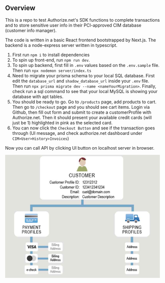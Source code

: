 ## Overview

This is a repo to test Authorize.net's SDK functions to complete transactions and to store sensitive user info in their PCI-approved CIM database (customer info manager).

The code is written in a basic React frontend bootstrapped by Next.js.
The backend is a node-express server written in typescript.

1. First run `npm i` to install dependencies
2. To spin up front-end, run `npm run dev`.
3. To spin up backend, first fill in `.env` values based on the `.env.sample` file. Then run `npx nodemon server/index.ts`
4. Need to migrate your prisma schema to your local SQL database. First edit the `database_url` and `shadow_database_url` inside your `.env` file. Then run `npx prisma migrate dev --name <nameYourMigration>`. Finally, check run a sql command to see that your local MySQL is showing your database with apt tables.
5. You should be ready to go. Go to `/products` page, add products to cart. Then go to `/checkout` page and you should see cart items. Login via Github, then fill out form and submit to create a customerProfile with Authorize.net. Then it should present your available credit cards (will just be 1) highlighted in pink as the selected card.
6. You can now click the `Checkout Button` and see if the transaction goes through (UI message, and check authorize.net dashboard under `CIM>User>History>Invoices`)

Now you can call API by clicking UI button on localhost server in browser.

![Graphic](/public/customerProfile.jpg)

